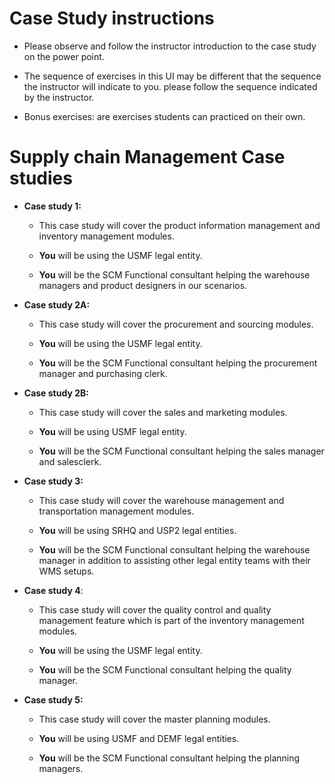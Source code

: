 Case Study instructions
=======================

-   Please observe and follow the instructor introduction to the case study on
    the power point.

-   The sequence of exercises in this UI may be different that the sequence the
    instructor will indicate to you. please follow the sequence indicated by the
    instructor.

-   Bonus exercises: are exercises students can practiced on their own.

Supply chain Management Case studies
====================================

-   **Case study 1:**  

    -   This case study will cover the product information management and
        inventory management modules.

    -   **You** will be using the USMF legal entity.

    -   **You** will be the SCM Functional consultant helping the warehouse
        managers and product designers in our scenarios.

-   **Case study 2A:** 

    -   This case study will cover the procurement and sourcing modules.

    -   **You** will be using the USMF legal entity.

    -   **You** will be the SCM Functional consultant helping the procurement
        manager and purchasing clerk.

-   **Case study 2B:**

    -   This case study will cover the sales and marketing modules.

    -   **You** will be using USMF legal entity.

    -   **You** will be the SCM Functional consultant helping the sales manager
        and salesclerk.

-   **Case study 3:**

    -   This case study will cover the warehouse management and transportation
        management modules.

    -   **You** will be using SRHQ and USP2 legal entities.

    -   **You** will be the SCM Functional consultant helping the warehouse
        manager in addition to assisting other legal entity teams with their WMS
        setups.

-   **Case study 4**: 

    -   This case study will cover the quality control and quality management
        feature which is part of the inventory management modules.

    -   **You** will be using the USMF legal entity.

    -   **You** will be the SCM Functional consultant helping the quality
        manager.

-   **Case study 5:**

    -   This case study will cover the master planning modules.

    -   **You** will be using USMF and DEMF legal entities.

    -   **You** will be the SCM Functional consultant helping the planning
        managers.
